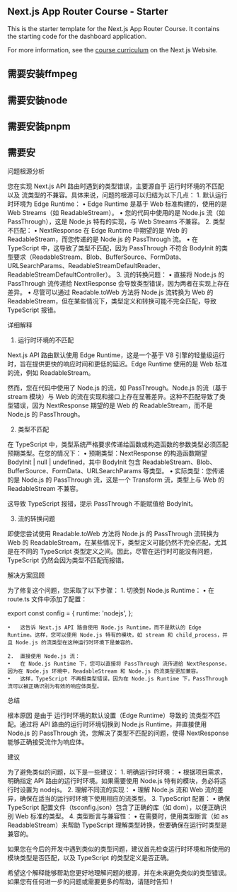 ## Next.js App Router Course - Starter

This is the starter template for the Next.js App Router Course. It contains the starting code for the dashboard application.

For more information, see the [course curriculum](https://nextjs.org/learn) on the Next.js Website.


## 需要安装ffmpeg 


## 需要安装node 

## 需要安装pnpm 

## 需要安

问题根源分析

您在实现 Next.js API 路由时遇到的类型错误，主要源自于 运行时环境的不匹配 以及 流类型的不兼容。具体来说，问题的根源可以归结为以下几点：
	1.	默认运行时环境为 Edge Runtime：
	•	Edge Runtime 是基于 Web 标准构建的，使用的是 Web Streams（如 ReadableStream）。
	•	您的代码中使用的是 Node.js 流（如 PassThrough），这是 Node.js 特有的实现，与 Web Streams 不兼容。
	2.	类型不匹配：
	•	NextResponse 在 Edge Runtime 中期望的是 Web 的 ReadableStream，而您传递的是 Node.js 的 PassThrough 流。
	•	在 TypeScript 中，这导致了类型不匹配，因为 PassThrough 不符合 BodyInit 的类型要求（ReadableStream、Blob、BufferSource、FormData、URLSearchParams、ReadableStreamDefaultReader、ReadableStreamDefaultController）。
	3.	流的转换问题：
	•	直接将 Node.js 的 PassThrough 流传递给 NextResponse 会导致类型错误，因为两者在实现上存在差异。
	•	尽管可以通过 Readable.toWeb 方法将 Node.js 流转换为 Web 的 ReadableStream，但在某些情况下，类型定义和转换可能不完全匹配，导致 TypeScript 报错。

详细解释

1. 运行时环境的不匹配

Next.js API 路由默认使用 Edge Runtime，这是一个基于 V8 引擎的轻量级运行时，旨在提供更快的响应时间和更低的延迟。Edge Runtime 使用的是 Web 标准的流，例如 ReadableStream。

然而，您在代码中使用了 Node.js 的流，如 PassThrough。Node.js 的流（基于 stream 模块）与 Web 的流在实现和接口上存在显著差异。这种不匹配导致了类型错误，因为 NextResponse 期望的是 Web 的 ReadableStream，而不是 Node.js 的 PassThrough。

2. 类型不匹配

在 TypeScript 中，类型系统严格要求传递给函数或构造函数的参数类型必须匹配预期类型。在您的情况下：
	•	预期类型：NextResponse 的构造函数期望 BodyInit | null | undefined，其中 BodyInit 包含 ReadableStream、Blob、BufferSource、FormData、URLSearchParams 等类型。
	•	实际类型：您传递的是 Node.js 的 PassThrough 流，这是一个 Transform 流，类型上与 Web 的 ReadableStream 不兼容。

这导致 TypeScript 报错，提示 PassThrough 不能赋值给 BodyInit。

3. 流的转换问题

即使您尝试使用 Readable.toWeb 方法将 Node.js 的 PassThrough 流转换为 Web 的 ReadableStream，在某些情况下，类型定义可能仍然不完全匹配，尤其是在不同的 TypeScript 类型定义之间。因此，尽管在运行时可能没有问题，TypeScript 仍然会因为类型不匹配而报错。

解决方案回顾

为了修复这个问题，您采取了以下步骤：
	1.	切换到 Node.js Runtime：
	•	在 route.ts 文件中添加了配置：

export const config = {
  runtime: 'nodejs',
};


	•	这告诉 Next.js API 路由使用 Node.js Runtime，而不是默认的 Edge Runtime。这样，您可以使用 Node.js 特有的模块，如 stream 和 child_process，并且 Node.js 的流类型在这种运行时环境下是兼容的。

	2.	直接使用 Node.js 流：
	•	在 Node.js Runtime 下，您可以直接将 PassThrough 流传递给 NextResponse，因为在 Node.js 环境中，ReadableStream 和 Node.js 的流类型更加兼容。
	•	这样，TypeScript 不再报类型错误，因为在 Node.js Runtime 下，PassThrough 流可以被正确识别为有效的响应体类型。

总结

根本原因 是由于 运行时环境的默认设置（Edge Runtime）导致的 流类型不匹配。通过将 API 路由的运行时环境切换到 Node.js Runtime，并直接使用 Node.js 的 PassThrough 流，您解决了类型不匹配的问题，使得 NextResponse 能够正确接受流作为响应体。

建议

为了避免类似的问题，以下是一些建议：
	1.	明确运行时环境：
	•	根据项目需求，明确指定 API 路由的运行时环境。如果需要使用 Node.js 特有的模块，务必将运行时设置为 nodejs。
	2.	理解不同流的实现：
	•	理解 Node.js 流和 Web 流的差异，确保在适当的运行时环境下使用相应的流类型。
	3.	TypeScript 配置：
	•	确保 TypeScript 配置文件（tsconfig.json）包含了正确的库（如 dom），以便正确识别 Web 标准的类型。
	4.	类型断言与兼容性：
	•	在需要时，使用类型断言（如 as ReadableStream<Uint8Array>）来帮助 TypeScript 理解类型转换，但要确保在运行时类型是兼容的。

如果您在今后的开发中遇到类似的类型问题，建议首先检查运行时环境和所使用的模块类型是否匹配，以及 TypeScript 的类型定义是否正确。

希望这个解释能够帮助您更好地理解问题的根源，并在未来避免类似的类型错误。如果您有任何进一步的问题或需要更多的帮助，请随时告知！